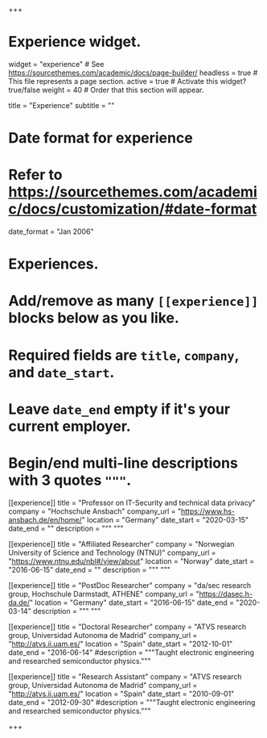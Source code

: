 +++
# Experience widget.
widget = "experience"  # See https://sourcethemes.com/academic/docs/page-builder/
headless = true  # This file represents a page section.
active = true  # Activate this widget? true/false
weight = 40  # Order that this section will appear.

title = "Experience"
subtitle = ""

# Date format for experience
#   Refer to https://sourcethemes.com/academic/docs/customization/#date-format
date_format = "Jan 2006"

# Experiences.
#   Add/remove as many `[[experience]]` blocks below as you like.
#   Required fields are `title`, `company`, and `date_start`.
#   Leave `date_end` empty if it's your current employer.
#   Begin/end multi-line descriptions with 3 quotes `"""`.
[[experience]]
  title = "Professor on IT-Security and technical data privacy"
  company = "Hochschule Ansbach"
  company_url = "https://www.hs-ansbach.de/en/home/"
  location = "Germany"
  date_start = "2020-03-15"
  date_end = ""
  description = """
  """
  
[[experience]]
  title = "Affiliated Researcher"
  company = "Norwegian University of Science and Technology (NTNU)"
  company_url = "https://www.ntnu.edu/nbl#/view/about"
  location = "Norway"
  date_start = "2016-06-15"
  date_end = ""
  description = """
  """
  
[[experience]]
  title = "PostDoc Researcher"
  company = "da/sec research group, Hochschule Darmstadt, ATHENE"
  company_url = "https://dasec.h-da.de/"
  location = "Germany"
  date_start = "2016-06-15"
  date_end = "2020-03-14"
  description = """
  """

[[experience]]
  title = "Doctoral Researcher"
  company = "ATVS research group, Universidad Autonoma de Madrid"
  company_url = "http://atvs.ii.uam.es/"
  location = "Spain"
  date_start = "2012-10-01"
  date_end = "2016-06-14"
  #description = """Taught electronic engineering and researched semiconductor physics."""
  
[[experience]]
  title = "Research Assistant"
  company = "ATVS research group, Universidad Autonoma de Madrid"
  company_url = "http://atvs.ii.uam.es/"
  location = "Spain"
  date_start = "2010-09-01"
  date_end = "2012-09-30"
  #description = """Taught electronic engineering and researched semiconductor physics."""

+++
